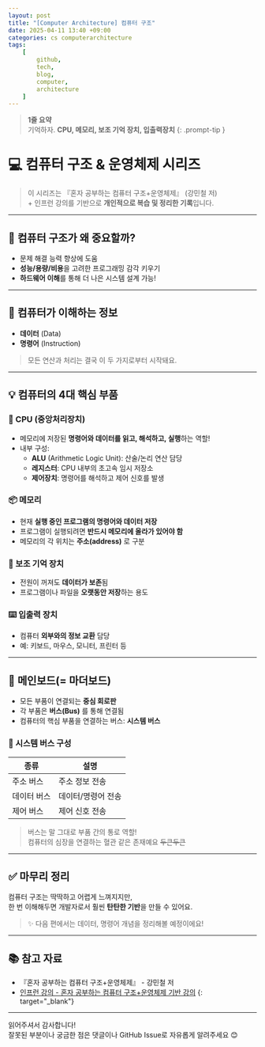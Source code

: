 ```yaml
---
layout: post
title: "[Computer Architecture] 컴퓨터 구조"
date: 2025-04-11 13:40 +09:00
categories: cs computerarchitecture
tags:
    [
        github,
        tech,
        blog,
        computer,
        architecture
    ]
---
```


> **1줄 요약**
<br>기억하자. **CPU, 메모리, 보조 기억 장치, 입출력장치**
{: .prompt-tip }

# 💻 컴퓨터 구조 & 운영체제 시리즈

> 이 시리즈는 『혼자 공부하는 컴퓨터 구조+운영체제』 (강민철 저) 
> <br> + 인프런 강의를 기반으로 **개인적으로 복습 및 정리한 기록**입니다.

---

## 📌 컴퓨터 구조가 왜 중요할까?

- 문제 해결 능력 향상에 도움
- **성능/용량/비용**을 고려한 프로그래밍 감각 키우기  
- **하드웨어 이해**를 통해 더 나은 시스템 설계 가능!

---

## 🧾 컴퓨터가 이해하는 정보

- **데이터** (Data)
- **명령어** (Instruction)

> 모든 연산과 처리는 결국 이 두 가지로부터 시작돼요.

---

## 💡 컴퓨터의 4대 핵심 부품

### 🧠 CPU (중앙처리장치)

- 메모리에 저장된 **명령어와 데이터를 읽고, 해석하고, 실행**하는 역할!
- 내부 구성:
  - **ALU** (Arithmetic Logic Unit): 산술/논리 연산 담당
  - **레지스터**: CPU 내부의 초고속 임시 저장소
  - **제어장치**: 명령어를 해석하고 제어 신호를 발생

### 📦 메모리

- 현재 **실행 중인 프로그램의 명령어와 데이터 저장**
- 프로그램이 실행되려면 **반드시 메모리에 올라가 있어야 함**
- 메모리의 각 위치는 **주소(address)** 로 구분

### 💾 보조 기억 장치

- 전원이 꺼져도 **데이터가 보존**됨
- 프로그램이나 파일을 **오랫동안 저장**하는 용도

### ⌨️ 입출력 장치

- 컴퓨터 **외부와의 정보 교환** 담당
- 예: 키보드, 마우스, 모니터, 프린터 등

---

## 🧩 메인보드(= 마더보드)

- 모든 부품이 연결되는 **중심 회로판**
- 각 부품은 **버스(Bus)** 를 통해 연결됨
- 컴퓨터의 핵심 부품을 연결하는 버스: **시스템 버스**

### 🚌 시스템 버스 구성

| 종류        | 설명             |
|-------------|------------------|
| 주소 버스    | 주소 정보 전송     |
| 데이터 버스  | 데이터/명령어 전송 |
| 제어 버스    | 제어 신호 전송     |

> 버스는 말 그대로 부품 간의 통로 역할!  
> 컴퓨터의 심장을 연결하는 혈관 같은 존재예요 ~~두큰두큰~~

---

## ✅ 마무리 정리

컴퓨터 구조는 딱딱하고 어렵게 느껴지지만,  
한 번 이해해두면 개발자로서 훨씬 **탄탄한 기반**을 만들 수 있어요.  

> ✨ 다음 편에서는 데이터, 명령어 개념을 정리해볼 예정이에요!

---

## 📚 참고 자료

- 『혼자 공부하는 컴퓨터 구조+운영체제』 - 강민철 저  
- [인프런 강의 - 혼자 공부하는 컴퓨터 구조+운영체제 기반 강의](https://www.inflearn.com/course/%ED%98%BC%EC%9E%90-%EA%B3%B5%EB%B6%80%ED%95%98%EB%8A%94-%EC%BB%B4%ED%93%A8%ED%84%B0%EA%B5%AC%EC%A1%B0-%EC%9A%B4%EC%98%81%EC%B2%B4%EC%A0%9C)
{: target="_blank"}

---

읽어주셔서 감사합니다!  
잘못된 부분이나 궁금한 점은 댓글이나 GitHub Issue로 자유롭게 알려주세요 😊
